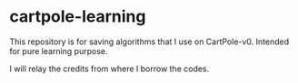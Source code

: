 # cartpole-learning
This repository is for saving algorithms that I use on CartPole-v0. Intended for pure learning purpose.

I will relay the credits from where I borrow the codes.

